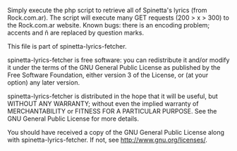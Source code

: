 Simply execute the php script to retrieve all of Spinetta's lyrics (from Rock.com.ar).
The script will execute many GET requests (200 > x > 300) to the Rock.com.ar website.
Known bugs: there is an encoding problem; accents and ñ are replaced by question marks.



This file is part of spinetta-lyrics-fetcher.
 
spinetta-lyrics-fetcher is free software: you can redistribute it and/or modify
it under the terms of the GNU General Public License as published by
the Free Software Foundation, either version 3 of the License, or
(at your option) any later version.
 
spinetta-lyrics-fetcher is distributed in the hope that it will be useful,
but WITHOUT ANY WARRANTY; without even the implied warranty of
MERCHANTABILITY or FITNESS FOR A PARTICULAR PURPOSE. See the
GNU General Public License for more details.
 
You should have received a copy of the GNU General Public License
along with spinetta-lyrics-fetcher.  If not, see <http://www.gnu.org/licenses/>.
